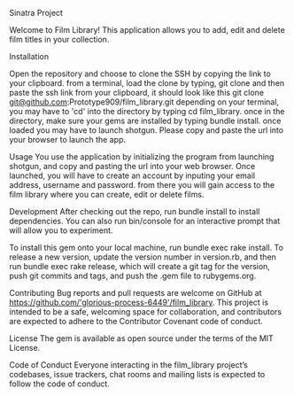 
Sinatra Project

Welcome to Film Library! This application allows you to add, edit and delete film titles in your collection.

Installation

Open the repository and choose to clone the SSH by copying the link to your clipboard.
from a terminal, load the clone by typing, git clone and then paste the ssh link from your clipboard, it should look like this
git clone git@github.com:Prototype909/film_library.git
depending on your terminal, you may have to 'cd' into the directory by typing cd film_library.
once in the directory, make sure your gems are installed by typing bundle install.
once loaded you may have to launch shotgun. Please copy and paste the url into your browser to launch the app.

Usage
You use the application by initializing the program from launching shotgun, and copy and pasting the url into your web browser. Once launched, you will have to create an account by inputing your email address, username and password. from there you will gain access to the film library where you can create, edit or delete films.

Development
After checking out the repo, run bundle install to install dependencies. You can also run bin/console for an interactive prompt that will allow you to experiment.

To install this gem onto your local machine, run bundle exec rake install. To release a new version, update the version number in version.rb, and then run bundle exec rake release, which will create a git tag for the version, push git commits and tags, and push the .gem file to rubygems.org.

Contributing
Bug reports and pull requests are welcome on GitHub at https://github.com/'glorious-process-6449'/film_library. This project is intended to be a safe, welcoming space for collaboration, and contributors are expected to adhere to the Contributor Covenant code of conduct.

License
The gem is available as open source under the terms of the MIT License.

Code of Conduct
Everyone interacting in the film_library project’s codebases, issue trackers, chat rooms and mailing lists is expected to follow the code of conduct.
